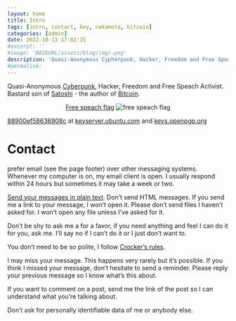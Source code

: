 ```yaml
---
layout: home
title: Intro
tags: [intro, contact, key, nakamoto, bitcoin]
categories: [admin]
date: 2022-10-13 17:02:15
#excerpt: ''
#image: 'BASEURL/assets/blog/img/.png'
description: 'Quasi-Anonymous Cypherpunk, Hacker, Freedom and Free Speach Activist. Bastard son of Satoshi.'
#permalink:
---
```


Quasi-Anonymous [Cyberpunk](https://en.m.wikipedia.org/wiki/Cypherpunk), Hacker, Freedom and Free Speach Activist. Bastard son of [Satoshi](https://mireknakamoto.github.io/assets/bitcoin.pdf) - the author of [Bitcoin](https://bitcoin.org).

<div markdown='1' align='center'>

[Free speach flag](https://en.wikipedia.org/wiki/Free_Speech_Flag)
![free speach flag](https://upload.wikimedia.org/wikipedia/commons/thumb/f/fd/Sample_09-F9_protest_art%2C_Free_Speech_Flag_by_John_Marcotte.svg/320px-Sample_09-F9_protest_art%2C_Free_Speech_Flag_by_John_Marcotte.svg.png)

</div>

[88900ef58636908c](https://mireknakamoto.github.io/assets/mirekNakamoto.asc) at [keyserver.ubuntu.com](https://keyserver.ubuntu.com/pks/lookup?search=88900ef58636908c&fingerprint=on&op=index) and [keys.openpgp.org](https://keys.openpgp.org/search?q=88900ef58636908c)

# Contact

prefer email (see the page footer) over other messaging systems. Whenever my computer is on, my email client is open. I usually respond within 24 hours but sometimes it may take a week or two.

[Send your messages in plain text](https://useplaintext.email/). Don’t send HTML messages. If you send me a link to your message, I won’t open it. Please don’t send files I haven’t asked for. I won’t open any file unless I’ve asked for it.

Don’t be shy to ask me a for a favor, if you need anything and feel I can do it for you, ask me. I’ll say no if I can’t do it or I just don’t want to.

You don’t need to be so polite, I follow [Crocker’s rules](http://sl4.org/crocker.html).

I may miss your message. This happens very rarely but it’s possible. If you think I missed your message, don’t hesitate to send a reminder. Please reply your previous message so I know what’s this about.

If you want to comment on a post, send me the link of the post so I can understand what you’re talking about.

Don’t ask for personally identifiable data of me or anybody else.
